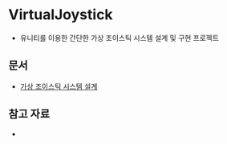 # VirtualJoystick
- 유니티를 이용한 간단한 가상 조이스틱 시스템 설계 및 구현 프로젝트

## 문서
- [가상 조이스틱 시스템 설계](./Docs/FunctionalSpecification.md)

## 참고 자료
- 
